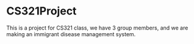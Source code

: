 # CS321Project
This is a project for CS321 class, we have 3 group members, and we are making an immigrant disease management system.

